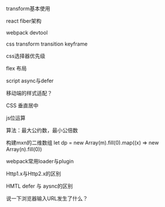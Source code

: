 transform基本使用


react fiber架构

webpack devtool

css transform  transition keyframe

css选择器优先级

flex 布局

script async与defer

移动端的样式适配？

CSS 垂直居中

js位运算

算法：最大公约数，最小公倍数

构建mxn的二维数组
    let dp = new Array(m).fill(0).map((x) => new Array(n).fill(0))

webpack常用loader与plugin

Http1.x与Http2.x的区别

HMTL defer 与 aysnc的区别

说一下浏览器输入URL发生了什么？
